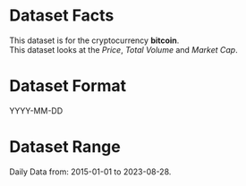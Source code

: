 # Dataset Facts

This dataset is for the cryptocurrency **bitcoin**.    
This dataset looks at the _Price_, _Total Volume_ and _Market Cap_.      

# Dataset Format  

YYYY-MM-DD    

# Dataset Range    

Daily Data from: 2015-01-01 to 2023-08-28.    
 
 